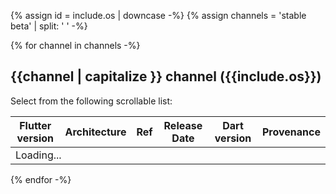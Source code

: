 {% assign id =  include.os | downcase -%}
{% assign channels =  'stable beta' | split: ' ' -%}

<div id="{{id}}" class="tab-pane
  {%- if id == 'windows' %} active {% endif %}"
  role="tabpanel" aria-labelledby="{{id}}-tab">

{% for channel in channels -%}
## {{channel | capitalize }} channel ({{include.os}})

Select from the following scrollable list:

<div class="scrollable-table">
  <table id="downloads-{{id}}-{{channel}}" class="table table-striped">
  <thead><tr><th>Flutter version</th><th>Architecture</th><th>Ref</th><th class="date">Release Date</th><th>Dart version</th><th>Provenance</th></tr></thead>
  <tr class="loading"><td colspan="6">Loading...</td></tr>
  </table>
</div>
{% endfor -%}

</div>

